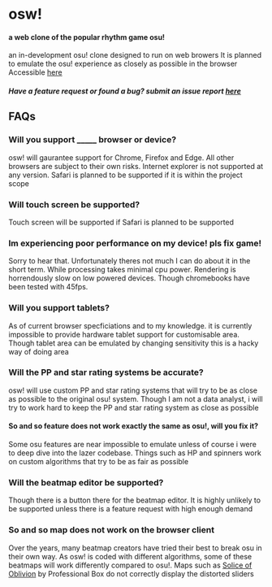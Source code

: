 # osw!
#### a web clone of the popular rhythm game osu!
an in-development osu! clone designed to run on web browers
It is planned to emulate the osu! experience as closely as possible in the browser
Accessible [here](https://joshua-usi.github.io/osw)
 
##### Have a feature request or found a bug? submit an issue report [here](https://github.com/Joshua-Usi/osw/issues/new/choose)
 
## FAQs
### Will you support _____ browser or device?
osw! will gaurantee support for Chrome, Firefox and Edge. All other browsers are subject to their own risks. Internet explorer is not supported at any version. Safari is planned to be supported if it is within the project scope

### Will touch screen be supported?
Touch screen will be supported if Safari is planned to be supported

### Im experiencing poor performance on my device! pls fix game!
Sorry to hear that. Unfortunately theres not much I can do about it in the short term. While processing takes minimal cpu power. Rendering is horrendously slow on low powered devices. Though chromebooks have been tested with 45fps.

### Will you support tablets?
As of current browser specficiations and to my knowledge. it is currently impossible to provide hardware tablet support for customisable area. Though tablet area can be emulated by changing sensitivity this is a hacky way of doing area

### Will the PP and star rating systems be accurate?
osw! will use custom PP and star rating systems that will try to be as close as possible to the original osu! system. Though I am not a data analyst, i will try to work hard to keep the PP and star rating system as close as possible
 
 #### So and so feature does not work exactly the same as osu!, will you fix it?
 Some osu features are near impossible to emulate unless of course i were to deep dive into the lazer codebase. Things such as HP and spinners work on custom algorithms that try to be as fair as possible
  
### Will the beatmap editor be supported?
Though there is a button there for the beatmap editor. It is highly unlikely to be supported unless there is a feature request with high enough demand

### So and so map does not work on the browser client
Over the years, many beatmap creators have tried their best to break osu in their own way. As osw! is coded with different algorithms, some of these beatmaps will work differently compared to osu!. Maps such as [Solice of Oblivion](https://osu.ppy.sh/s/594751) by Professional Box do not correctly display the distorted sliders
